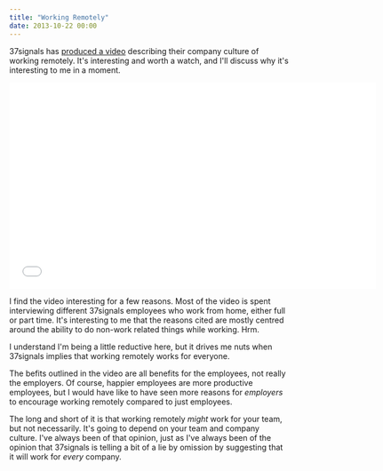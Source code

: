 ```yaml
---
title: "Working Remotely"
date: 2013-10-22 00:00
---
```


37signals has [produced a video](https://37signals.com/svn/posts/3657-37signals-works-remotely) describing their company culture of working remotely. It's interesting and worth a watch, and I'll discuss why it's interesting to me in a moment.

<div class="embed-responsive embed-responsive-16by9"><iframe mozallowfullscreen="" allowfullscreen="" src="//player.vimeo.com/video/76063825?title=0&amp;byline=0&amp;portrait=0&amp;color=ffffff&amp;wmode=opaque" width="660" data-embed="true" webkitallowfullscreen="" frameborder="0" height="371" class="embed-responsive-item"></iframe></div>

I find the video interesting for a few reasons. Most of the video is spent interviewing different 37signals employees who work from home, either full or part time. It's interesting to me that the reasons cited are mostly centred around the ability to do non-work related things while working. Hrm.

I understand I'm being a little reductive here, but it drives me nuts when 37signals implies that working remotely works for everyone.

The befits outlined in the video are all benefits for the employees, not really the employers. Of course, happier employees are more productive employees, but I would have like to have seen more reasons for _employers_ to encourage working remotely compared to just employees.

The long and short of it is that working remotely _might_ work for your team, but not necessarily. It's going to depend on your team and company culture. I've always been of that opinion, just as I've always been of the opinion that 37signals is telling a bit of a lie by omission by suggesting that it will work for _every_ company.

<!-- more -->

